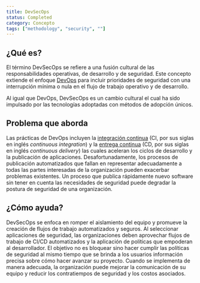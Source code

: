 ```yaml
---
title: DevSecOps 
status: Completed
category: Concepto
tags: ["methodology", "security", ""]
---
```


## ¿Qué es?

El término DevSecOps se refiere a una fusión cultural de las responsabilidades operativas, de desarrollo y de seguridad.
Este concepto extiende el enfoque [DevOps](/es/devops/) para incluir prioridades de seguridad 
con una interrupción mínima o nula en el flujo de trabajo operativo y de desarrollo. 

Al igual que DevOps, DevSecOps es un cambio cultural el cual ha sido impulsado por las tecnologías adoptadas con métodos de adopción únicos. 

## Problema que aborda

Las prácticas de DevOps incluyen la [integración continua](/es/continuous-integration/) (CI, por sus siglas en inglés _continuous integration_) 
y la [entrega continua](/es/continuous-delivery/) (CD, por sus siglas en inglés _continuous delivery_)
las cuales aceleran los ciclos de desarrollo y la publicación de aplicaciones.
Desafortunadamente, los procesos de publicación automatizados que fallan en representar adecuadamente a todas las partes interesadas de la organización
pueden exacerbar problemas existentes.
Un proceso que publica rápidamente nuevo software sin tener en cuenta las necesidades de seguridad
puede degradar la postura de seguridad de una organización.


## ¿Cómo ayuda?

DevSecOps se enfoca en romper el aislamiento del equipo y promueve la creación de flujos de trabajo automatizados y seguros.
Al seleccionar aplicaciones de seguridad, las organizaciones deben aprovechar
flujos de trabajo de CI/CD automatizados y la aplicación de políticas que empoderan al desarrollador.
El objetivo no es bloquear sino hacer cumplir las políticas de seguridad
al mismo tiempo que se brinda a los usuarios información precisa sobre cómo hacer avanzar su proyecto.
Cuando se implementa de manera adecuada, la organización puede mejorar la comunicación de su equipo y
reducir los contratiempos de seguridad y los costos asociados.
